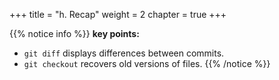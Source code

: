 +++
title = "h. Recap"
weight = 2
chapter = true
+++

{{% notice info %}}
**key points:**
- `git diff` displays differences between commits.
- `git checkout` recovers old versions of files.
{{% /notice %}}
